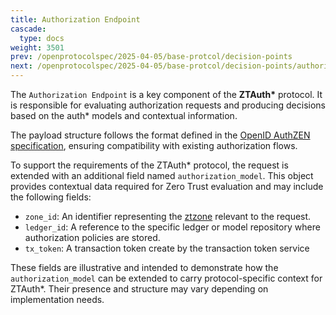 ```yaml
---
title: Authorization Endpoint
cascade:
  type: docs
weight: 3501
prev: /openprotocolspec/2025-04-05/base-protcol/decision-points
next: /openprotocolspec/2025-04-05/base-protcol/decision-points/authorization-context
---
```

The `Authorization Endpoint` is a key component of the **ZTAuth\*** protocol. It is responsible for evaluating authorization requests and producing decisions based on the auth* models and contextual information.

The payload structure follows the format defined in the [OpenID AuthZEN specification](https://openid.net/specs/authorization-api-1_0-01.html), ensuring compatibility with existing authorization flows.

To support the requirements of the ZTAuth\* protocol, the request is extended with an additional field named `authorization_model`. This object provides contextual data required for Zero Trust evaluation and may include the following fields:

- `zone_id`: An identifier representing the [ztzone](/openprotocolspec/2025-04-05/base-protcol/domains-zones/#ztzone) relevant to the request.
- `ledger_id`: A reference to the specific ledger or model repository where authorization policies are stored.
- `tx_token`: A transaction token create by the transaction token service

These fields are illustrative and intended to demonstrate how the `authorization_model` can be extended to carry protocol-specific context for ZTAuth\*. Their presence and structure may vary depending on implementation needs.
